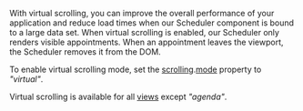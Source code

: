 With virtual scrolling, you can improve the overall performance of your application and reduce load times when our Scheduler component is bound to a large data set. When virtual scrolling is enabled, our Scheduler only renders visible appointments. When an appointment leaves the viewport, the Scheduler removes it from the DOM.
<!--split-->

To enable virtual scrolling mode, set the [scrolling](/Documentation/ApiReference/UI_Components/dxScheduler/Configuration/scrolling).[mode](/Documentation/ApiReference/UI_Components/dxScheduler/Configuration/scrolling/#mode) property to *"virtual"*.

Virtual scrolling is available for all [views](/Documentation/ApiReference/UI_Components/dxScheduler/Configuration/views/) except *"agenda"*.
